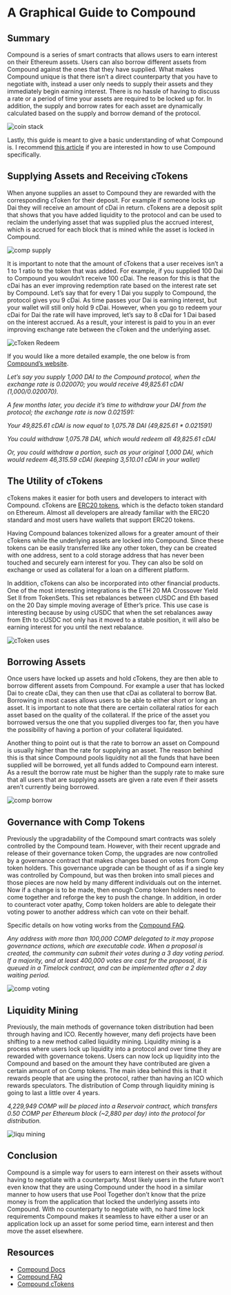 # A Graphical Guide to Compound

## Summary
Compound is a series of smart contracts that allows users to earn interest on their Ethereum assets. Users can also borrow different assets from Compound against the ones that they have supplied. What makes Compound unique is that there isn’t a direct counterparty that you have to negotiate with, instead a user only needs to supply their assets and they immediately begin earning interest. There is no hassle of having to discuss a rate or a period of time your assets are required to be locked up for. In addition, the supply and borrow rates for each asset are dynamically calculated based on the supply and borrow demand of the protocol.

![coin stack](/docs/assets/images/compound_guide/coin_stack.jpg)



Lastly, this guide is meant to give a basic understanding of what Compound is. I recommend [this article](https://medium.com/compound-finance/the-compound-guide-to-supplying-borrowing-crypto-assets-94821f2950a0) if you are interested in how to use Compound specifically.


## Supplying Assets and Receiving cTokens 
When anyone supplies an asset to Compound they are rewarded with the corresponding cToken for their deposit. For example if someone locks up Dai they will receive an amount of cDai in return. cTokens are a deposit split that shows that you have added liquidity to the protocol and can be used to reclaim the underlying asset that was supplied plus the accrued interest, which is accrued for each block that is mined while the asset is locked in Compound.

![comp supply](/docs/assets/images/compound_guide/comp_supply.png)

It is important to note that the amount of cTokens that a user receives isn’t a 1 to 1 ratio to the token that was added. For example, if you supplied 100 Dai to Compound you wouldn’t receive 100 cDai. The reason for this is that the cDai has an ever improving redemption rate based on the interest rate set by Compound. Let’s say that for every 1 Dai you supply to Compound, the protocol gives you 9 cDai. As time passes your Dai is earning interest, but your wallet  will still only hold 9 cDai. However, when you go to redeem your cDai for Dai the rate will have improved, let’s say to 8 cDai for 1 Dai based on the interest accrued. As a result, your interest is paid to you in an ever improving exchange rate between the cToken and the underlying asset. 

![cToken Redeem](/docs/assets/images/compound_guide/cToken_redeem.png)

If you would like a more detailed example, the one below is from [Compound’s website](https://compound.finance/ctokens). 

_Let’s say you supply 1,000 DAI to the Compound protocol, when the exchange rate is 0.020070; you would receive 49,825.61 cDAI (1,000/0.020070)._

_A few months later, you decide it’s time to withdraw your DAI from the protocol; the exchange rate is now 0.021591:_

_Your 49,825.61 cDAI is now equal to 1,075.78 DAI (49,825.61 * 0.021591)_

_You could withdraw 1,075.78 DAI, which would redeem all 49,825.61 cDAI_

_Or, you could withdraw a portion, such as your original 1,000 DAI, which would redeem 46,315.59 cDAI (keeping 3,510.01 cDAI in your wallet)_


## The Utility of cTokens 

cTokens makes it easier for both users and developers to interact with Compound. cTokens are [ERC20 tokens](https://docs.ethhub.io/guides/a-straightforward-guide-erc20-tokens/), which is the defacto token standard on Ethereum. Almost all developers are already familiar with the ERC20 standard and most users have wallets that support ERC20 tokens.  

Having Compound balances tokenized allows for a greater amount of  their cTokens while the underlying assets are locked into Compound. Since these tokens can be easily transferred like any other token, they can be created with one address, sent to a cold storage address that has never been touched and securely earn interest for you. They can also be sold on exchange or used as collateral for a loan on a different platform. 

In addition, cTokens can also be incorporated into other financial products. One of the most interesting integrations is the ETH 20 MA Crossover Yield Set II from TokenSets. This set rebalances between cUSDC and Eth based on the 20 Day simple moving average of Ether’s price. This use case is interesting because by using cUSDC that when the set rebalances away from Eth to cUSDC not only has it moved to a stable position, it will also be earning interest for you until the next rebalance. 

![cToken uses](/docs/assets/images/compound_guide/cToken_uses.png)

## Borrowing Assets
Once users have locked up assets and hold cTokens, they are then able to borrow different assets from Compound. For example a user that has locked Dai to create cDai, they can then use that cDai as collateral to borrow Bat. Borrowing in most cases allows users to be able to either short or long an asset. It is important to note that there are certain collateral ratios for each asset based on the quality of the collateral. If the price of the asset you borrowed versus the one that you supplied diverges too far, then you have the possibility of having a portion of your collateral liquidated.


Another thing to point out is that the rate to borrow an asset on Compound is usually higher than the rate for supplying an asset. The reason behind this is that since Compound pools liquidity not all the funds that have been supplied will be borrowed, yet all funds added to Compound earn interest. As a result the borrow rate must be higher than the supply rate to make sure that all users that are supplying assets are given a rate even if their assets aren’t currently being borrowed. 

![comp borrow](/docs/assets/images/compound_guide/comp_borrow.png)

## Governance with Comp Tokens
Previously the upgradability of the Compound smart contracts was solely controlled by the Compound team. However, with their recent upgrade and release of their governance token Comp, the upgrades are now controlled by a governance contract that makes changes based on votes from Comp token holders. This governance upgrade can be thought of as if a single key was controlled by Compound, but was then broken into small pieces and those pieces are now held by many different individuals out on the internet. Now if a change is to be made, then enough Comp token holders need to come together and reforge the key to push the change. In addition, in order to counteract voter apathy, Comp token holders are able to delegate their voting power to another address which can vote on their behalf.

Specific details on how voting works from the [Compound FAQ](https://medium.com/compound-finance/faq-1a2636713b69). 

_Any address with more than 100,000 COMP delegated to it may propose governance actions, which are executable code. When a proposal is created, the community can submit their votes during a 3 day voting period. If a majority, and at least 400,000 votes are cast for the proposal, it is queued in a Timelock contract, and can be implemented after a 2 day waiting period._

![comp voting](/docs/assets/images/compound_guide/comp_voting.png)

## Liquidity Mining
Previously, the main methods of governance token distribution had been through having and ICO. Recently however, many defi projects have been shifting to a new method called liquidity mining. Liquidity mining is a process where users lock up liquidity into a protocol and over time they are rewarded with governance tokens. Users can now lock up liquidity into the Compound and based on the amount they have contributed are given a certain amount of on Comp tokens. The main idea behind this is that it rewards people that are using the protocol, rather than having an ICO which rewards speculators. The distribution of Comp through liquidity mining is going to last a little over 4 years.


_4,229,949 COMP will be placed into a Reservoir contract, which transfers 0.50 COMP per Ethereum block (~2,880 per day) into the protocol for distribution._

![liqu mining](/docs/assets/images/compound_guide/liqu_mining.png)

## Conclusion
Compound is a simple way for users to earn interest on their assets without having to negotiate with a counterparty. Most likely users in the future won’t even know that they are using Compound under the hood in a similar manner to how users that use Pool Together don’t know that the prize money is from the application that locked the underlying assets into Compound. With no counterparty to negotiate with, no hard time lock requirements Compound makes it seamless to have either a user or an application lock up an asset for some period time, earn interest and then move the asset elsewhere.


## Resources

* [Compound Docs](https://compound.finance/docs)
* [Compound FAQ](https://medium.com/compound-finance/faq-1a2636713b69)
* [Compound cTokens](https://compound.finance/ctokens)

